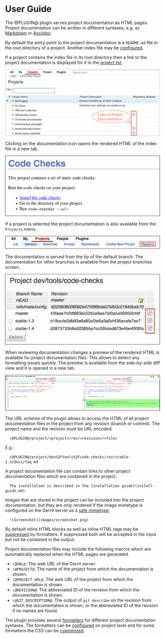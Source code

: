 User Guide
==========

The @PLUGIN@ plugin serves project documentation as HTML pages. Project
documentation can be written in different syntaxes, e.g. as
[Markdown](http://daringfireball.net/projects/markdown/) or
[Asciidoc](http://www.methods.co.nz/asciidoc/userguide.html).

By default the entry point to the project documentation is a
`README.md` file in the root directory of a project. Another index file
may be [configured](config.html#webIndexFile).

If a project contains the index file in its root directory then a link
to the project documentation is displayed for it in the
[project list](@URL@#/admin/projects/).

![Screenshot1](images/project-list-with-doc-links.png)

Clicking on the documentation icon opens the rendered HTML of the
index file in a new tab.

![Screenshot2](images/rendered-readme.png)

If a project is selected the project documentation is also available
from the `Projects` menu.

![Screenshot3](images/project-documentation-menu.png)

The documentation is served from the tip of the default branch.
The documentation for other branches is available from the project
branches screen.

![Screenshot4](images/project-branches-list-with-doc-links.png)

When reviewing documentation changes a preview of the rendered HTML is
available for project documentation files. This allows to detect any
formatting issues quickly. The preview is available from the
side-by-side diff view and it is opened in a new tab.

![Screenshot5](images/side-by-side-diff-view-with-preview.png)

The URL scheme of the plugin allows to access the HTML of all project
documentation files in the project from any revision (branch or
commit). The project name and the revision must be URL encoded.

```
  /@PLUGIN@/project/<project>/rev/<revision>/<file>
```

E.g.:

```
  /@PLUGIN@/project/dev%2Ftools%2Fcode-checks/rev/stable-1.3/docs/faq.md
```

A project documentation file can contain links to other project
documentation files which are contained in the project.

```
  The installation is described in the [installation guide](install-guide.md).
```

Images that are stored in the project can be included into the project
documentation, but they are only rendered if the image mimetype is
configured on the Gerrit server as a
[safe mimetype](../../../Documentation/config-gerrit.html#mimetype).

```
  ![Screenshot](images/screenshot.png)
```

By default inline HTML blocks as well as inline HTML tags may be
[suppressed](config.html#formatterAllowHtml) by formatters. If
suppressed both will be accepted in the input but not be contained in
the output.

Project documentation files may include the following macros which are
automatically replaced when the HTML pages are generated.

* `\@URL@`: The web URL of the Gerrit server.
* `\@PROJECT@`: The name of the project from which the documentation is shown.
* `\@PROJECT_URL@`: The web URL of the project from which the documentation is shown.
* `\@REVISION@`: The abbreviated ID of the revision from which the documentation is shown.
* `\@GIT_DESCRIPTION@`: The output of `git describe` on the revision
  from which the documentation is shown, or the abbreviated ID of the
  revision if no names are found.

The plugin provides several [formatters](about.html#formatters) for
different project documentation syntaxes. The formatters can be
[configured](config.html#projectConfig) on project level and for some
formatters the CSS can be [customized](config.html#projectCss).
